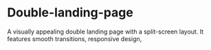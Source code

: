# Double-landing-page
A visually appealing double landing page with a split-screen layout. It features smooth transitions, responsive design,
